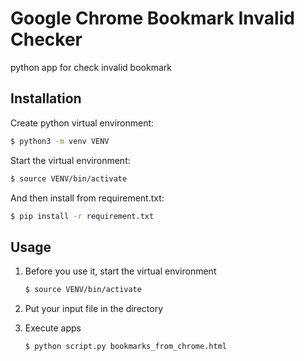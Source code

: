 # Google Chrome Bookmark Invalid Checker

python app for check invalid bookmark 

## Installation

Create python virtual environment:

```bash
$ python3 -m venv VENV
```

Start the virtual environment:

```bash
$ source VENV/bin/activate
```

And then install from requirement.txt:

```bash
$ pip install -r requirement.txt
```


## Usage

1. Before you use it, start the virtual environment

   ```bash
   $ source VENV/bin/activate
   ```

2. Put your input file in the directory

3. Execute apps

   ```bash
   $ python script.py bookmarks_from_chrome.html
   ```


